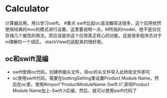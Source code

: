 # Calculator
计算器应用，用以学习swift。
#重点
swift比起oc语法糖简洁很多，这个应用依然使用经典的mvc的模式进行设置，这里要说明一点，M所指的model，绝不是仅仅存储几个属性的用法，而应该是你这个应用真正核心的功能，这是很多程序员对于m理解的一个误区。
stackView的适配真的很好用。
## oc和swift混编
* swift使用oc代码，创建桥接头文件，将oc的头文件导入此桥街文件即可
* oc使用swift代码，需要在buttingSetting里设置Product Module Name，然后在oc里，使用#import"ProductModuleName-Swift.h",即将Product Module Name加上-Swift.h后缀，然后，就可以使用swift代码了
